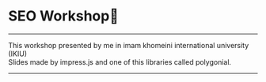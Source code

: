 # SEO Workshop🤗
   
***
This workshop presented by me in imam khomeini international university (IKIU)   
Slides made by impress.js and one of this libraries called polygonial.
***
